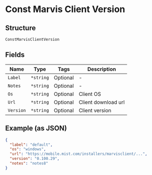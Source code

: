 
# Const Marvis Client Version

## Structure

`ConstMarvisClientVersion`

## Fields

| Name | Type | Tags | Description |
|  --- | --- | --- | --- |
| `Label` | `*string` | Optional | - |
| `Notes` | `*string` | Optional | - |
| `Os` | `*string` | Optional | Client OS |
| `Url` | `*string` | Optional | Client download url |
| `Version` | `*string` | Optional | Client version |

## Example (as JSON)

```json
{
  "label": "default",
  "os": "windows",
  "url": "https://mobile.mist.com/installers/marvisclient/...",
  "version": "0.100.29",
  "notes": "notes8"
}
```

